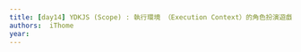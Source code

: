 ```yaml
---
title: [day14] YDKJS (Scope) : 執行環境 （Execution Context）的角色扮演遊戲（compile time篇）
authors:  iThome
year: 
---
```



